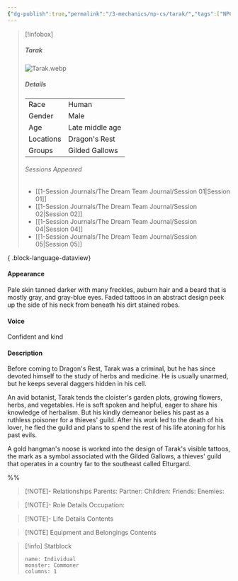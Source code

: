 ```yaml
---
{"dg-publish":true,"permalink":"/3-mechanics/np-cs/tarak/","tags":["NPC"],"created":"2025-03-18T16:35:37.848-04:00","updated":"2025-03-25T22:44:08.561-04:00"}
---
```



> [!infobox]
> ##### Tarak
>  ![Tarak.webp](/img/user/z_Assets/Tarak.webp)
> ##### Details
> | | |
> |---|---|
> | Race | Human |
> | Gender | Male |
> | Age | Late middle age |
> | Locations | Dragon's Rest |
> | Groups | Gilded Gallows |
> ###### Sessions Appeared
>  - [[1-Session Journals/The Dream Team Journal/Session 01\|Session 01]]
> - [[1-Session Journals/The Dream Team Journal/Session 02\|Session 02]]
> - [[1-Session Journals/The Dream Team Journal/Session 04\|Session 04]]
> - [[1-Session Journals/The Dream Team Journal/Session 05\|Session 05]]
> 
{ .block-language-dataview}

#### Appearance
Pale skin tanned darker with many freckles, auburn hair and a beard that is mostly gray, and gray-blue eyes.
Faded tattoos in an abstract design peek up the side of his neck from beneath his dirt stained robes.

#### Voice
Confident and kind

#### Description
Before coming to Dragon's Rest, Tarak was a criminal, but he has since devoted himself to the study of herbs and medicine. He is usually unarmed, but he keeps several daggers hidden in his cell.

An avid botanist, Tarak tends the cloister's garden plots, growing flowers, herbs, and vegetables. He is soft spoken and helpful, eager to share his knowledge of herbalism. But his kindly demeanor belies his past as a ruthless poisoner for a thieves' guild. After his work led to the death of his lover, he fled the guild and plans to spend the rest of his life atoning for his past evils.

A gold hangman's noose is worked into the design of Tarak's visible tattoos, the mark as a symbol associated with the Gilded Gallows, a thieves' guild that operates in a country far to the southeast called Elturgard.

%%
> [!NOTE]- Relationships
> Parents:
> Partner:
> Children:
> Friends:
> Enemies:

> [!NOTE]- Role Details
> Occupation:

> [!NOTE]- Life Details
> Contents

> [!NOTE] Equipment and Belongings
> Contents

> [!info] Statblock
> ```statblock
> name: Individual
> monster: Commoner
> columns: 1
> ```
